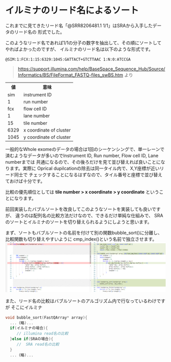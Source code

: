 # イルミナのリード名によるソート

これまでに見てきたリード名「@SRR8206481.1 1/1」はSRAから入手したデータのリード名の
形式でした。

このようなリード名であれば1/1の分子の数字を抽出して、その順にソートしてやればよかったのですが、
イルミナのリード名は以下のような形式です。
```
@SIM:1:FCX:1:15:6329:1045:GATTACT+GTCTTAAC 1:N:0:ATCCGA
```
> https://support.illumina.com/help/BaseSpace_Sequence_Hub/Source/Informatics/BS/FileFormat_FASTQ-files_swBS.htm より

<table>
<th>値<th> 意味 </th> 
  <tr><td> sim<td> instrument ID</td>
<tr><td>   1<td> run number</td>
<tr><td> fcx<td> flow cell ID</td>
<tr><td>   1<td> lane number</td>
<tr><td>  15<td> tile number</td>
<tr><td>6329<td> x coordinate of cluster</td>
<tr><td>1045<td> y coordinate of cluster</td>
</table>

一般的なWhole exomeのデータの場合は1回のシーケンシングで、単一レーンで
済むようなデータが多いのでInstrument ID, Run number, Flow cell ID, Lane numberまでは
共通になるので、その後ろだけを見て並び替えれば良いことになります。実際に
Oprical dupilcationの除去は同一タイル内で、X,Y座標が近いリード同士で
チェックすることになるはずなので、タイル番号と座標で並び替えておけば十分です。

比較の優先順位としては <strong>tile number &gt; x coordinate &gt; y coordinate</strong>
ということになります。

前回実装したバブルソートを改良してこのようなソートを実装しても良いですが、
違うのは配列名の比較方法だけなので、できるだけ単純な仕組みで、
SRAのソートとイルミナのソートを切り替えられるようにしようと思います。

まず、ソートもバブルソートの名前を付けて別の関数bubble_sort()に分離し、比較関数も切り替えやすいように
cmp_index()という名前で独立させます。
<img src="images/diff_main10_main11.png">
          
また、リード名の比較はバブルソートのアルゴリズム内で行なっているわけですが
そこにイルミナ

```C
void bubble_sort(FastQArray* array){
  ...（略)...
  if(イルミナの場合){
     // illumina read名の比較
  }else if(SRAの場合){
     //  SRA read名の比較
  }
  ...（略)...
```
